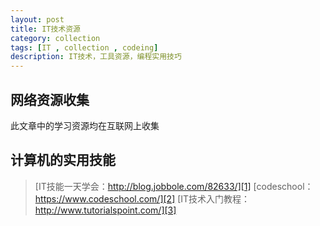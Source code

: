 ```yaml
---
layout: post
title: IT技术资源
category: collection
tags: [IT , collection , codeing]
description: IT技术，工具资源，编程实用技巧
---
```


## 网络资源收集
此文章中的学习资源均在互联网上收集

## 计算机的实用技能
> [IT技能一天学会：http://blog.jobbole.com/82633/][1]
> [codeschool：https://www.codeschool.com/][2]
> [IT技术入门教程：http://www.tutorialspoint.com/][3]


  [1]: http://blog.jobbole.com/82633/
  [2]: https://www.codeschool.com/
  [3]: http://www.tutorialspoint.com/